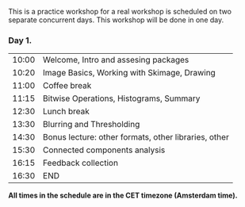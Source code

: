 This is a practice workshop for a real workshop is scheduled on two separate concurrent days. This workshop will be done in one day.

<div class="row">
  <div class="col-md-6">
    <h3>Day 1. </h3>
    <table class="table table-striped">
      <tr> <td>10:00</td>  <td>Welcome, Intro and assesing packages </td> </tr>
      <tr> <td>10:20</td>  <td>Image Basics, Working with Skimage, Drawing </td></tr>
      <tr> <td>11:00</td>  <td>Coffee break</td> </tr>
      <tr> <td>11:15</td>  <td>Bitwise Operations, Histograms, Summary</td> </tr>
      <tr> <td>12:30</td>  <td>Lunch break</td> </tr>
      <tr> <td>13:30</td>  <td>Blurring and Thresholding</td> </tr>
      <tr> <td>14:30</td>  <td>Bonus lecture: other formats, other libraries, other</td> </tr>
      <tr> <td>15:30</td>  <td>Connected components analysis</td> </tr>
      <tr> <td>16:15</td>  <td>Feedback collection</td> </tr>
      <tr> <td>16:30</td>  <td>END</td> </tr>
    </table>
  </div>
 
  
  

<p><b>All times in the schedule are in the CET timezone (Amsterdam time).</b></p>